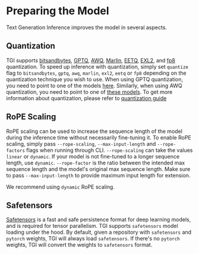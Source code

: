 # Preparing the Model

Text Generation Inference improves the model in several aspects.

## Quantization

TGI supports [bitsandbytes](https://github.com/bitsandbytes-foundation/bitsandbytes#bitsandbytes), [GPTQ](https://arxiv.org/abs/2210.17323), [AWQ](https://arxiv.org/abs/2306.00978), [Marlin](https://github.com/IST-DASLab/marlin), [EETQ](https://github.com/NetEase-FuXi/EETQ), [EXL2](https://github.com/turboderp/exllamav2), and [fp8](https://developer.nvidia.com/blog/nvidia-arm-and-intel-publish-fp8-specification-for-standardization-as-an-interchange-format-for-ai/) quantization. To speed up inference with quantization, simply set `quantize` flag to `bitsandbytes`, `gptq`, `awq`, `marlin`, `exl2`, `eetq` or `fp8` depending on the quantization technique you wish to use. When using GPTQ quantization, you need to point to one of the models [here](https://huggingface.co/models?search=gptq). Similarly, when using AWQ quantization, you need to point to one of [these models](https://huggingface.co/models?search=awq). To get more information about quantization, please refer to [quantization guide](./../conceptual/quantization)


## RoPE Scaling

RoPE scaling can be used to increase the sequence length of the model during the inference time without necessarily fine-tuning it. To enable RoPE scaling, simply pass `--rope-scaling`, `--max-input-length` and `--rope-factors` flags when running through CLI. `--rope-scaling` can take the values `linear` or `dynamic`. If your model is not fine-tuned to a longer sequence length, use `dynamic`. `--rope-factor` is the ratio between the intended max sequence length and the model's original max sequence length. Make sure to pass `--max-input-length` to provide maximum input length for extension.

<Tip>

We recommend using `dynamic` RoPE scaling.

</Tip>

## Safetensors

[Safetensors](https://github.com/huggingface/safetensors) is a fast and safe persistence format for deep learning models, and is required for tensor parallelism. TGI supports `safetensors` model loading under the hood. By default, given a repository with `safetensors` and `pytorch` weights, TGI will always load `safetensors`. If there's no `pytorch` weights, TGI will convert the weights to `safetensors` format.
